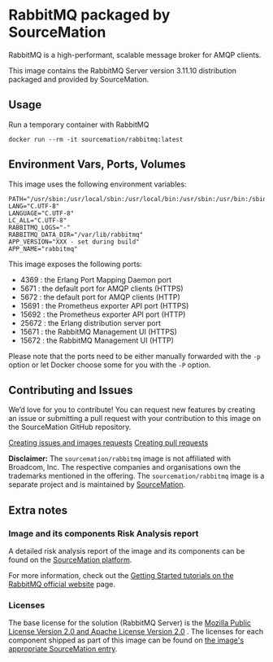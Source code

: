 # RabbitMQ packaged by SourceMation

RabbitMQ is a high-performant, scalable message broker for AMQP clients.

This image contains the RabbitMQ Server version 3.11.10 distribution packaged
and provided by SourceMation.

## Usage

Run a temporary container with RabbitMQ

```
docker run --rm -it sourcemation/rabbitmq:latest
```

## Environment Vars, Ports, Volumes

This image uses the following environment variables:

```
PATH="/usr/sbin:/usr/local/sbin:/usr/local/bin:/usr/sbin:/usr/bin:/sbin:/bin"
LANG="C.UTF-8"
LANGUAGE="C.UTF-8"
LC_ALL="C.UTF-8"
RABBITMQ_LOGS="-"
RABBITMQ_DATA_DIR="/var/lib/rabbitmq"
APP_VERSION="XXX - set during build"
APP_NAME="rabbitmq"
```

This image exposes the following ports: 

- 4369 : the Erlang Port Mapping Daemon port
- 5671 : the default port for AMQP clients (HTTPS)
- 5672 : the default port for AMQP clients (HTTP)
- 15691 : the Prometheus exporter API port (HTTPS)
- 15692 : the Prometheus exporter API port (HTTP)
- 25672 : the Erlang distribution server port
- 15671 : the RabbitMQ Management UI (HTTPS)
- 15672 : the RabbitMQ Management UI (HTTP)

Please note that the ports need to be either manually forwarded with the
`-p` option or let Docker choose some for you with the `-P` option.

## Contributing and Issues

We’d love for you to contribute! You can request new features by
creating an issue or submitting a pull request with your contribution to
this image on the SourceMation GitHub repository.

[Creating issues and images requests](https://github.com/SourceMation/images/issues/new/choose)
[Creating pull requests](https://github.com/SourceMation/images/compare)

**Disclaimer:** The `sourcemation/rabbitmq` image is not affiliated with
Broadcom, Inc. The respective companies and organisations own the trademarks
mentioned in the offering. The `sourcemation/rabbitmq` image is a separate
project and is maintained by [SourceMation](https://sourcemation.com).

## Extra notes

### Image and its components Risk Analysis report

A detailed risk analysis report of the image and its components can be found on
the [SourceMation
platform](https://www.sourcemation.com/products/2630e078-ddb3-4845-aacd-d054190c7912/deployments).

For more information, check out the [Getting Started tutorials on the RabbitMQ
official website](https://www.rabbitmq.com/tutorials) page.

### Licenses

The base license for the solution (RabbitMQ Server) is the [Mozilla Public
License Version 2.0 and Apache License Version
2.0](https://github.com/rabbitmq/rabbitmq-server/blob/v3.11.10/LICENSE) . The
licenses for each component shipped as part of this image can be found on [the
image's appropriate SourceMation entry](https://www.sourcemation.com/products/2630e078-ddb3-4845-aacd-d054190c7912/deployments).
